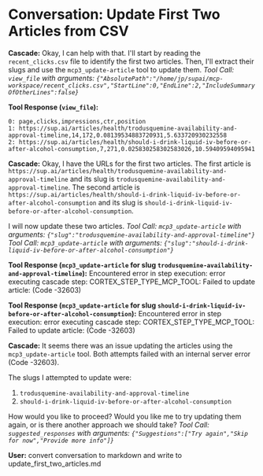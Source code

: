 # Conversation: Update First Two Articles from CSV

**Cascade:** Okay, I can help with that. I'll start by reading the `recent_clicks.csv` file to identify the first two articles. Then, I'll extract their slugs and use the `mcp3_update-article` tool to update them.
*Tool Call: `view_file` with arguments: `{"AbsolutePath":"/home/jp/supai/mcp-workspace/recent_clicks.csv","StartLine":0,"EndLine":2,"IncludeSummaryOfOtherLines":false}`*

**Tool Response (`view_file`):**
```
0: page,clicks,impressions,ctr,position
1: https://sup.ai/articles/health/trodusquemine-availability-and-approval-timeline,14,172,0.08139534883720931,5.633720930232558
2: https://sup.ai/articles/health/should-i-drink-liquid-iv-before-or-after-alcohol-consumption,7,271,0.025830258302583026,10.59409594095941
```

**Cascade:** Okay, I have the URLs for the first two articles.
The first article is `https://sup.ai/articles/health/trodusquemine-availability-and-approval-timeline` and its slug is `trodusquemine-availability-and-approval-timeline`.
The second article is `https://sup.ai/articles/health/should-i-drink-liquid-iv-before-or-after-alcohol-consumption` and its slug is `should-i-drink-liquid-iv-before-or-after-alcohol-consumption`.

I will now update these two articles.
*Tool Call: `mcp3_update-article` with arguments: `{"slug":"trodusquemine-availability-and-approval-timeline"}`*
*Tool Call: `mcp3_update-article` with arguments: `{"slug":"should-i-drink-liquid-iv-before-or-after-alcohol-consumption"}`*

**Tool Response (`mcp3_update-article` for slug `trodusquemine-availability-and-approval-timeline`):**
Encountered error in step execution: error executing cascade step: CORTEX_STEP_TYPE_MCP_TOOL: Failed to update article:  (Code -32603)

**Tool Response (`mcp3_update-article` for slug `should-i-drink-liquid-iv-before-or-after-alcohol-consumption`):**
Encountered error in step execution: error executing cascade step: CORTEX_STEP_TYPE_MCP_TOOL: Failed to update article:  (Code -32603)

**Cascade:** It seems there was an issue updating the articles using the `mcp3_update-article` tool. Both attempts failed with an internal server error (Code -32603).

The slugs I attempted to update were:
1.  `trodusquemine-availability-and-approval-timeline`
2.  `should-i-drink-liquid-iv-before-or-after-alcohol-consumption`

How would you like to proceed? Would you like me to try updating them again, or is there another approach we should take?
*Tool Call: `suggested_responses` with arguments: `{"Suggestions":["Try again","Skip for now","Provide more info"]}`*

**User:** convert conversation to markdown and write to update_first_two_articles.md
